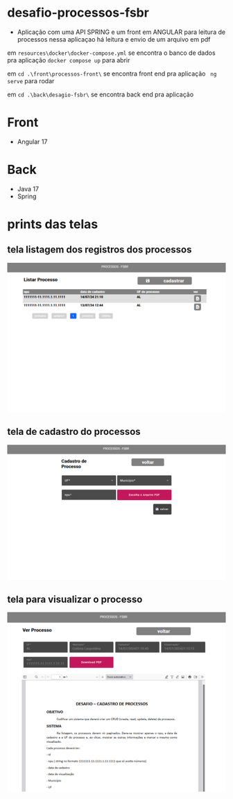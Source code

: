 # desafio-processos-fsbr





- Aplicação com uma API SPRING e um front em ANGULAR para leitura de processos  nessa aplicaçao há leitura e envio de um arquivo em pdf


em `resources\docker\docker-compose.yml` se encontra o banco de dados pra aplicação `docker compose up` para abrir

em `cd .\front\processos-front\` se encontra front end  pra aplicação ` ng serve` para rodar

em `cd .\back\desagio-fsbr\` se encontra back end  pra aplicação 



# Front
- Angular 17
 
# Back 
- Java 17 
- Spring 


# prints das telas 

## tela  listagem dos registros dos processos  
<img src="imgs/tela-listar.png" alt="clean-architecture-diagram-1.png" width="700">

## tela de cadastro   do processos 
<img src="imgs/tela-cadastrar.png" alt="clean-architecture-diagram-1.png" width="700">

## tela  para visualizar o processo
<img src="imgs/tela-ver.png" alt="clean-architecture-diagram-1.png" width="700">




